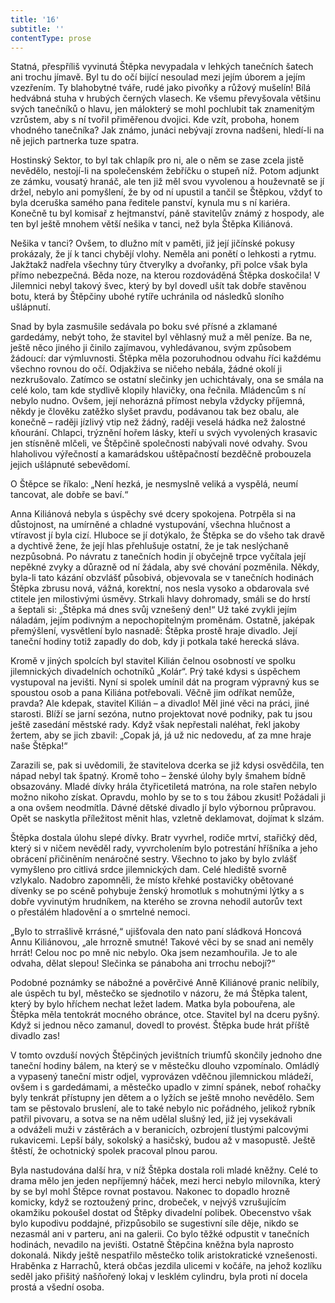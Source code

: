 ```yaml
---
title: '16'
subtitle: ''
contentType: prose
---
```


<section>

Statná, přespříliš vyvinutá Štěpka nevypadala v lehkých tanečních šatech ani trochu jímavě. Byl tu do očí bijící nesoulad mezi jejím úborem a jejím vzezřením. Ty blahobytné tváře, rudé jako pivoňky a růžový mušelín! Bílá hedvábná stuha v hrubých černých vlasech. Ke všemu převyšovala většinu svých tanečníků o hlavu, jen málokterý se mohl pochlubit tak znamenitým vzrůstem, aby s ní tvořil přiměřenou dvojici. Kde vzít, proboha, honem vhodného tanečníka? Jak známo, junáci nebývají zrovna nadšeni, hledí-li na ně jejich partnerka tuze spatra.

Hostinský Sektor, to byl tak chlapík pro ni, ale o něm se zase zcela jistě nevědělo, nestojí-li na společenském žebříčku o stupeň níž. Potom adjunkt ze zámku, vousatý hranáč, ale ten již měl svou vyvolenou a houževnatě se jí držel, nebylo ani pomyšlení, že by od ní upustil a tančil se Štěpkou, vždyť to byla dceruška samého pana ředitele panství, kynula mu s ní kariéra. Konečně tu byl komisař z hejtmanství, páně stavitelův známý z hospody, ale ten byl ještě mnohem větší nešika v tanci, než byla Štěpka Kiliánová.

Nešika v tanci? Ovšem, to dlužno mít v paměti, již její jičínské pokusy prokázaly, že jí k tanci chybějí vlohy. Neměla ani ponětí o lehkosti a rytmu. Jakžtakž nadřela všechny túry čtverylky a dvořanky, při polce však byla přímo nebezpečná. Běda noze, na kterou rozdováděná Štěpka doskočila! V Jilemnici nebyl takový švec, který by byl dovedl ušít tak dobře stavěnou botu, která by Štěpčiny ubohé rytíře uchránila od následků sloního ušlápnutí.

Snad by byla zasmušile sedávala po boku své přísné a zklamané gardedámy, nebýt toho, že stavitel byl věhlasný muž a měl peníze. Ba ne, ještě něco jiného ji činilo zajímavou, vyhledávanou, svým způsobem žádoucí: dar výmluvnosti. Štěpka měla pozoruhodnou odvahu říci každému všechno rovnou do očí. Odjakživa se ničeho nebála, žádné okolí ji nezkrušovalo. Zatímco se ostatní slečinky jen uchichtávaly, ona se smála na celé kolo, tam kde stydlivě klopily hlavičky, ona řečnila. Mládencům s ní nebylo nudno. Ovšem, její nehorázná přímost nebyla vždycky příjemná, někdy je člověku zatěžko slyšet pravdu, podávanou tak bez obalu, ale konečně – raději jízlivý vtip než žádný, raději veselá hádka než žalostné kňourání. Chlapci, trýznění hořem lásky, kteří u svých vyvolených krasavic jen stísněně mlčeli, ve Štěpčině společnosti nabývali nové odvahy. Svou hlaholivou výřečností a kamarádskou uštěpačností bezděčně probouzela jejich ušlápnuté sebevědomí.

O Štěpce se říkalo: „Není hezká, je nesmyslně veliká a vyspělá, neumí tancovat, ale dobře se baví.“

Anna Kiliánová nebyla s úspěchy své dcery spokojena. Potrpěla si na důstojnost, na umírněné a chladné vystupování, všechna hlučnost a vtíravost jí byla cizí. Hluboce se jí dotýkalo, že Štěpka se do všeho tak dravě a dychtivě žene, že její hlas přehlušuje ostatní, že je tak neslýchaně nezpůsobná. Po návratu z tanečních hodin jí obyčejně trpce vyčítala její nepěkné zvyky a důrazně od ní žádala, aby své chování pozměnila. Někdy, byla-li tato kázání obzvlášť působivá, objevovala se v tanečních hodinách Štěpka zbrusu nová, vážná, korektní, nos nesla vysoko a obdarovala své ctitele jen milostivými úsměvy. Strkali hlavy dohromady, smáli se do hrstí a šeptali si: „Štěpka má dnes svůj vznešený den!“ Už také zvykli jejím náladám, jejím podivným a nepochopitelným proměnám. Ostatně, jaképak přemýšlení, vysvětlení bylo nasnadě: Štěpka prostě hraje divadlo. Její taneční hodiny totiž zapadly do dob, kdy ji potkala také herecká sláva.

Kromě v jiných spolcích byl stavitel Kilián čelnou osobností ve spolku jilemnických divadelních ochotníků „Kolár“. Prý také kdysi s úspěchem vystupoval na jevišti. Nyní si spolek umínil dát na program výpravný kus se spoustou osob a pana Kiliána potřebovali. Věčně jim odříkat nemůže, pravda? Ale kdepak, stavitel Kilián – a divadlo! Měl jiné věci na práci, jiné starosti. Blíží se jarní sezóna, nutno projektovat nové podniky, pak tu jsou ještě zasedání městské rady. Když však nepřestali naléhat, řekl jakoby žertem, aby se jich zbavil: „Copak já, já už nic nedovedu, ať za mne hraje naše Štěpka!“

Zarazili se, pak si uvědomili, že stavitelova dcerka se již kdysi osvědčila, ten nápad nebyl tak špatný. Kromě toho – ženské úlohy byly šmahem bídně obsazovány. Mladé dívky hrála čtyřicetiletá matróna, na role stařen nebylo možno nikoho získat. Opravdu, mohlo by se to s tou žábou zkusit! Požádali ji a ona ovšem neodmítla. Dávné dětské divadlo jí bylo výbornou průpravou. Opět se naskytla příležitost měnit hlas, vzletně deklamovat, dojímat k slzám.

Štěpka dostala úlohu slepé dívky. Bratr vyvrhel, rodiče mrtví, stařičký děd, který si v ničem nevěděl rady, vyvrcholením bylo potrestání hříšníka a jeho obrácení přičiněním nenáročné sestry. Všechno to jako by bylo zvlášť vymyšleno pro citlivá srdce jilemnických dam. Celé hlediště svorně vzlykalo. Nadobro zapomněli, že místo křehké postavičky obětované dívenky se po scéně pohybuje ženský hromotluk s mohutnými lýtky a s dobře vyvinutým hrudníkem, na kterého se zrovna nehodil autorův text o přestálém hladovění a o smrtelné nemoci.

„Bylo to strrašlivě krrásné,“ ujišťovala den nato paní sládková Honcová Annu Kiliánovou, „ale hrrozně smutné! Takové věci by se snad ani neměly hrrát! Celou noc po mně nic nebylo. Oka jsem nezamhouřila. Je to ale odvaha, dělat slepou! Slečinka se pánaboha ani trrochu nebojí?“

Podobné poznámky se nábožné a pověrčivé Anně Kiliánové pranic nelíbily, ale úspěch tu byl, městečko se sjednotilo v názoru, že má Štěpka talent, který by bylo hříchem nechat ležet ladem. Matka byla pobouřena, ale Štěpka měla tentokrát mocného obránce, otce. Stavitel byl na dceru pyšný. Když si jednou něco zamanul, dovedl to provést. Štěpka bude hrát příště divadlo zas!

V tomto ovzduší nových Štěpčiných jevištních triumfů skončily jednoho dne taneční hodiny bálem, na který se v městečku dlouho vzpomínalo. Omládlý a vypasený taneční mistr odjel, vyprovázen vděčnou jilemnickou mládeží, ovšem i s gardedámami, a městečko upadlo v zimní spánek, neboť rohačky byly tenkrát přístupny jen dětem a o lyžích se ještě mnoho nevědělo. Sem tam se pěstovalo bruslení, ale to také nebylo nic pořádného, jelikož rybník patřil pivovaru, a sotva se na něm udělal slušný led, již jej vysekávali a odváželi muži v zástěrách a v beranicích, ozbrojení tlustými palcovými rukavicemi. Lepší bály, sokolský a hasičský, budou až v masopustě. Ještě štěstí, že ochotnický spolek pracoval plnou parou.

Byla nastudována další hra, v níž Štěpka dostala roli mladé kněžny. Celé to drama mělo jen jeden nepříjemný háček, mezi herci nebylo milovníka, který by se byl mohl Štěpce rovnat postavou. Nakonec to dopadlo hrozně komicky, když se roztoužený princ, drobeček, v nejvýš vzrušujícím okamžiku pokoušel dostat od Štěpky divadelní polibek. Obecenstvo však bylo kupodivu poddajné, přizpůsobilo se sugestivní síle děje, nikdo se nezasmál ani v parteru, ani na galerii. Co bylo těžké odpustit v tanečních hodinách, nevadilo na jevišti. Ostatně Štěpčina kněžna byla naprosto dokonalá. Nikdy ještě nespatřilo městečko tolik aristokratické vznešenosti. Hraběnka z Harrachů, která občas jezdila ulicemi v kočáře, na jehož kozlíku seděl jako přišitý našňořený lokaj v lesklém cylindru, byla proti ní docela prostá a všední osoba.

</section>
